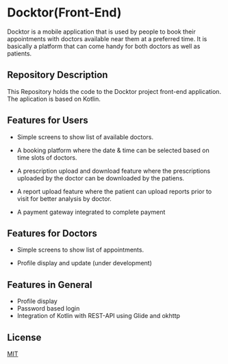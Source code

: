 
# Docktor(Front-End)

Docktor is a mobile application that is used by people to book their appointments with doctors available near them at a preferred time.
It is basically a platform that can come handy for both doctors as well as patients.



## Repository Description
This Repository holds the code to the Docktor project front-end application.
The aplication is based on Kotlin.

## Features for Users

- Simple screens to show list of available doctors.

- A booking platform where the date & time can be selected based on time slots of doctors.

- A prescription upload and download feature where the prescriptions uploaded by the doctor can be downloaded by the patiens.

- A report upload feature where the patient can upload reports prior to visit for better analysis by doctor.

- A payment gateway integrated to complete payment

## Features for Doctors

- Simple screens to show list of appointments.

- Profile display and update (under development)

## Features in General

- Profile display
- Password based login
- Integration of Kotlin with REST-API using Glide and okhttp




## License

[MIT](https://choosealicense.com/licenses/mit/)


